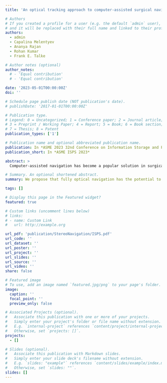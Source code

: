 ```yaml
---
title: 'An optical tracking approach to computer-assisted surgical navigation via stereoscopic vision'

# Authors
# If you created a profile for a user (e.g. the default `admin` user), write the username (folder name) here
# and it will be replaced with their full name and linked to their profile.
authors:
  - admin
  - Capalina Melentyev
  - Ananya Rajan
  - Rohan Kumar
  - Frank E. Talke

# Author notes (optional)
author_notes:
  # - 'Equal contribution'
  # - 'Equal contribution'

date: '2023-05-01T00:00:00Z'
doi: ''

# Schedule page publish date (NOT publication's date).
# publishDate: '2017-01-01T00:00:00Z'

# Publication type.
# Legend: 0 = Uncategorized; 1 = Conference paper; 2 = Journal article;
# 3 = Preprint / Working Paper; 4 = Report; 5 = Book; 6 = Book section;
# 7 = Thesis; 8 = Patent
publication_types: ['1']

# Publication name and optional abbreviated publication name.
publication: In *ASME 2023 32nd Conference on Information Storage and Processing Systems*
publication_short: In *ASME ISPS 2023*

abstract: >
  Computer-assisted navigation has become a popular solution in surgical procedures where a high amount of precision is required. Current state-of-the-art methods of surgical navigation involve tracking reflective 3D marker spheres using IR stereoscopic cameras. However, the cost of implementing such systems may not be affordable for smaller healthcare systems. In this paper, we propose that fully optical navigation has the potential to be a viable alternative to state-of-the-art reflective marker navigation. We use fiducial ArUco markers to facilitate the tracking of real-time position. Using two inexpensive cameras, we design and calibrate a stereoscopic camera to record the 3D position of an ArUco marker moving through space along a positioning platform. Additionally, we explore the possibility of using different color spaces and physical marker colors to improve the detection percentage and accuracy of markers. We identified that black-and-white ArUco markers using the Hue, Saturation, and Lightness (HSL) color space gave a positional mean error of 5.38 mm. Using the Red, Green, and Blue (RGB) color space gave the highest detection percentage for the same ArUco markers. In the future, the mean error can be reduced by increasing camera quality and by using a multi-stereoscopic camera setup.

# Summary. An optional shortened abstract.
summary: We propose that fully optical navigation has the potential to be a viable alternative to state-of-the-art reflective marker navigation.

tags: []

# Display this page in the Featured widget?
featured: true

# Custom links (uncomment lines below)
# links:
# - name: Custom Link
#   url: http://example.org

url_pdf: 'publication/StereoNavigation/ISPS.pdf'
url_code: ''
url_dataset: ''
url_poster: ''
url_project: ''
url_slides: ''
url_source: ''
url_video: ''
share: false

# Featured image
# To use, add an image named `featured.jpg/png` to your page's folder.
image:
  caption: ''
  focal_point: ''
  preview_only: false

# Associated Projects (optional).
#   Associate this publication with one or more of your projects.
#   Simply enter your project's folder or file name without extension.
#   E.g. `internal-project` references `content/project/internal-project/index.md`.
#   Otherwise, set `projects: []`.
projects:
  - []

# Slides (optional).
#   Associate this publication with Markdown slides.
#   Simply enter your slide deck's filename without extension.
#   E.g. `slides: "example"` references `content/slides/example/index.md`.
#   Otherwise, set `slides: ""`.
slides: []
---
```


<!-- {{% callout note %}}
Click the _Cite_ button above to demo the feature to enable visitors to import publication metadata into their reference management software.
{{% /callout %}}

{{% callout note %}}
Create your slides in Markdown - click the _Slides_ button to check out the example.
{{% /callout %}}

Supplementary notes can be added here, including [code, math, and images](https://wowchemy.com/docs/writing-markdown-latex/). -->
